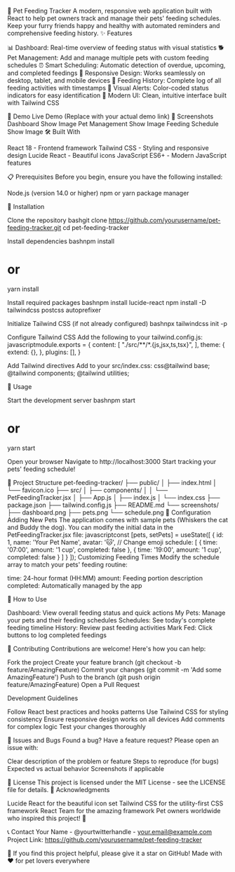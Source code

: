 🐾 Pet Feeding Tracker
A modern, responsive web application built with React to help pet owners track and manage their pets' feeding schedules. Keep your furry friends happy and healthy with automated reminders and comprehensive feeding history.
✨ Features

📊 Dashboard: Real-time overview of feeding status with visual statistics
🐕 Pet Management: Add and manage multiple pets with custom feeding schedules
⏰ Smart Scheduling: Automatic detection of overdue, upcoming, and completed feedings
📱 Responsive Design: Works seamlessly on desktop, tablet, and mobile devices
📝 Feeding History: Complete log of all feeding activities with timestamps
🔔 Visual Alerts: Color-coded status indicators for easy identification
🎨 Modern UI: Clean, intuitive interface built with Tailwind CSS

🚀 Demo
Live Demo (Replace with your actual demo link)
📱 Screenshots
Dashboard
Show Image
Pet Management
Show Image
Feeding Schedule
Show Image
🛠️ Built With

React 18 - Frontend framework
Tailwind CSS - Styling and responsive design
Lucide React - Beautiful icons
JavaScript ES6+ - Modern JavaScript features

📋 Prerequisites
Before you begin, ensure you have the following installed:

Node.js (version 14.0 or higher)
npm or yarn package manager

🔧 Installation

Clone the repository
bashgit clone https://github.com/yourusername/pet-feeding-tracker.git
cd pet-feeding-tracker

Install dependencies
bashnpm install
# or
yarn install

Install required packages
bashnpm install lucide-react
npm install -D tailwindcss postcss autoprefixer

Initialize Tailwind CSS (if not already configured)
bashnpx tailwindcss init -p

Configure Tailwind CSS
Add the following to your tailwind.config.js:
javascriptmodule.exports = {
  content: [
    "./src/**/*.{js,jsx,ts,tsx}",
  ],
  theme: {
    extend: {},
  },
  plugins: [],
}

Add Tailwind directives
Add to your src/index.css:
css@tailwind base;
@tailwind components;
@tailwind utilities;


🚀 Usage

Start the development server
bashnpm start
# or
yarn start

Open your browser
Navigate to http://localhost:3000
Start tracking your pets' feeding schedule!

📁 Project Structure
pet-feeding-tracker/
├── public/
│   ├── index.html
│   └── favicon.ico
├── src/
│   ├── components/
│   │   └── PetFeedingTracker.jsx
│   ├── App.js
│   ├── index.js
│   └── index.css
├── package.json
├── tailwind.config.js
├── README.md
└── screenshots/
    ├── dashboard.png
    ├── pets.png
    └── schedule.png
🔧 Configuration
Adding New Pets
The application comes with sample pets (Whiskers the cat and Buddy the dog). You can modify the initial data in the PetFeedingTracker.jsx file:
javascriptconst [pets, setPets] = useState([
  { 
    id: 1, 
    name: 'Your Pet Name', 
    avatar: '🐱', // Change emoji
    schedule: [
      { time: '07:00', amount: '1 cup', completed: false },
      { time: '19:00', amount: '1 cup', completed: false }
    ]
  }
]);
Customizing Feeding Times
Modify the schedule array to match your pets' feeding routine:

time: 24-hour format (HH:MM)
amount: Feeding portion description
completed: Automatically managed by the app

🎯 How to Use

Dashboard: View overall feeding status and quick actions
My Pets: Manage your pets and their feeding schedules
Schedules: See today's complete feeding timeline
History: Review past feeding activities
Mark Fed: Click buttons to log completed feedings

🤝 Contributing
Contributions are welcome! Here's how you can help:

Fork the project
Create your feature branch (git checkout -b feature/AmazingFeature)
Commit your changes (git commit -m 'Add some AmazingFeature')
Push to the branch (git push origin feature/AmazingFeature)
Open a Pull Request

Development Guidelines

Follow React best practices and hooks patterns
Use Tailwind CSS for styling consistency
Ensure responsive design works on all devices
Add comments for complex logic
Test your changes thoroughly

🐛 Issues and Bugs
Found a bug? Have a feature request? Please open an issue with:

Clear description of the problem or feature
Steps to reproduce (for bugs)
Expected vs actual behavior
Screenshots if applicable

📝 License
This project is licensed under the MIT License - see the LICENSE file for details.
👏 Acknowledgments

Lucide React for the beautiful icon set
Tailwind CSS for the utility-first CSS framework
React Team for the amazing framework
Pet owners worldwide who inspired this project! 🐾

📞 Contact
Your Name - @yourtwitterhandle - your.email@example.com
Project Link: https://github.com/yourusername/pet-feeding-tracker

🌟 If you find this project helpful, please give it a star on GitHub!
Made with ❤️ for pet lovers everywhere
